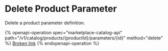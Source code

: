 # Delete Product Parameter

Delete a product parameter definition.

{% openapi-operation spec="marketplace-catalog-api" path="/v1/catalog/products/{productId}/parameters/{id}" method="delete" %}
[Broken link](broken-reference)
{% endopenapi-operation %}
